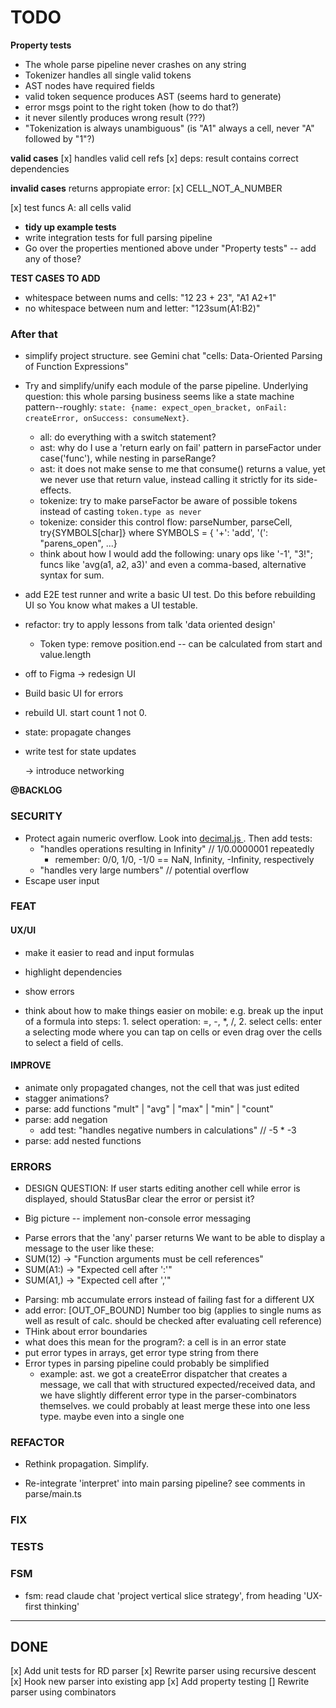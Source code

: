 # TODO

**Property tests**

- The whole parse pipeline never crashes on any string
- Tokenizer handles all single valid tokens
- AST nodes have required fields
- valid token sequence produces AST (seems hard to generate)
- error msgs point to the right token (how to do that?)
- it never silently produces wrong result (???)
- "Tokenization is always unambiguous" (is "A1" always a cell, never "A"
followed by "1"?)

**valid cases** [x] handles valid cell refs [x] deps: result contains correct
dependencies

**invalid cases** returns appropiate error: [x] CELL_NOT_A_NUMBER

[x] test funcs A: all cells valid

- **tidy up example tests**
- write integration tests for full parsing pipeline
- Go over the properties mentioned above under "Property tests" -- add any of
those?

**TEST CASES TO ADD**

- whitespace between nums and cells: "12 23 + 23", "A1 A2+1"
- no whitespace between num and letter: "123sum(A1:B2)"

### After that

- simplify project structure. see Gemini chat "cells: Data-Oriented Parsing of
Function Expressions"

- Try and simplify/unify each module of the parse pipeline. Underlying
question: this whole parsing business seems like a state machine
pattern--roughly: `state: {name: expect_open_bracket, onFail: createError,
onSuccess: consumeNext}`.

    - all: do everything with a switch statement?
    - ast: why do I use a 'return early on fail' pattern in parseFactor under
    case('func'), while nesting in parseRange?
    - ast: it does not make sense to me that consume() returns a value, yet we
    never use that return value, instead calling it strictly for its
    side-effects.
    - tokenize: try to make parseFactor be aware of possible tokens instead of
    casting `token.type as never`
    - tokenize: consider this control flow: parseNumber, parseCell,
    try{SYMBOLS[char]} where SYMBOLS = { '+': 'add', '(': "parens_open", ...}
    - think about how I would add the following: unary ops like '-1', "3!";
    funcs like 'avg(a1, a2, a3)' and even a comma-based, alternative syntax for
    sum.

- add E2E test runner and write a basic UI test. Do this before rebuilding UI
so You know what makes a UI testable.

- refactor: try to apply lessons from talk 'data oriented design'

    - Token type: remove position.end -- can be calculated from start and
    value.length

- off to Figma -> redesign UI

- Build basic UI for errors

- rebuild UI. start count 1 not 0.

- state: propagate changes

- write test for state updates

    -> introduce networking

**@BACKLOG**

### SECURITY

- Protect again numeric overflow. Look into [ decimal.js
](https://mikemcl.github.io/decimal.js/#). Then add tests:
    - "handles operations resulting in Infinity" // 1/0.0000001 repeatedly
        - remember: 0/0, 1/0, -1/0 == NaN, Infinity, -Infinity, respectively
    - "handles very large numbers" // potential overflow
- Escape user input

### FEAT

#### UX/UI

- make it easier to read and input formulas
- highlight dependencies
- show errors

- think about how to make things easier on mobile: e.g. break up the input of a
formula into steps: 1. select operation: =, -, \*, /, 2. select cells: enter a
selecting mode where you can tap on cells or even drag over the cells to select
a field of cells.

#### IMPROVE

- animate only propagated changes, not the cell that was just edited
- stagger animations?
- parse: add functions "mult" | "avg" | "max" | "min" | "count"
- parse: add negation
    - add test: "handles negative numbers in calculations" // -5 \* -3
- parse: add nested functions

### ERRORS
- DESIGN QUESTION: If user starts editing another cell while error is
displayed, should StatusBar clear the error or persist it?

- Big picture -- implement non-console error messaging

* Parse errors that the 'any' parser returns We want to be able to display a
message to the user like these:
* SUM(12) → "Function arguments must be cell references"
* SUM(A1:) → "Expected cell after ':'"
* SUM(A1,) → "Expected cell after ','"

- Parsing: mb accumulate errors instead of failing fast for a different UX
- add error: [OUT_OF_BOUND] Number too big (applies to single nums as well as
result of calc. should be checked after evaluating cell reference)
- THink about error boundaries
- what does this mean for the program?: a cell is in an error state
- put error types in arrays, get error type string from there
- Error types in parsing pipeline could probably be simplified
    - example: ast. we got a createError dispatcher that creates a message, we
    call that with structured expected/received data, and we have slightly
    different error type in the parser-combinators themselves. we could
    probably at least merge these into one less type. maybe even into a single
    one

### REFACTOR

- Rethink propagation. Simplify.

- Re-integrate 'interpret' into main parsing pipeline? see comments in
parse/main.ts

### FIX

### TESTS

### FSM

- fsm: read claude chat 'project vertical slice strategy', from heading
'UX-first thinking'

---

## DONE

[x] Add unit tests for RD parser [x] Rewrite parser using recursive descent [x]
Hook new parser into existing app [x] Add property testing [] Rewrite parser
using combinators
